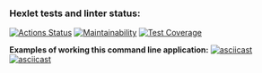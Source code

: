 ### Hexlet tests and linter status:
[![Actions Status](https://github.com/RassAnDev/java-project-71/workflows/hexlet-check/badge.svg)](https://github.com/RassAnDev/java-project-71/actions)
[![Maintainability](https://api.codeclimate.com/v1/badges/bc7a38c49e8511ab91a9/maintainability)](https://codeclimate.com/github/RassAnDev/java-project-71/maintainability)
[![Test Coverage](https://api.codeclimate.com/v1/badges/bc7a38c49e8511ab91a9/test_coverage)](https://codeclimate.com/github/RassAnDev/java-project-71/test_coverage)

**Examples of working this command line application:**
[![asciicast](https://asciinema.org/a/Bc1PuVYEqgmbClLHSVgTgwjvV.svg)](https://asciinema.org/a/Bc1PuVYEqgmbClLHSVgTgwjvV)
[![asciicast](https://asciinema.org/a/GAekdBvimRbHNkWtVQlphKhjK.svg)](https://asciinema.org/a/GAekdBvimRbHNkWtVQlphKhjK)

